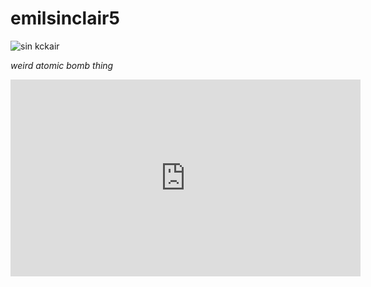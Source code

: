 # emilsinclair5


![sin kckair](https://static.wikia.nocookie.net/limbuscompany/images/a/a7/Sinclair_StandingSprite.png/revision/latest/scale-to-width-down/1000?cb=20230228041304)

*weird atomic bomb thing*

<iframe width="560" height="315" src="https://www.youtube.com/embed/onv4yOhUuNE?si=-qzyDkurI3rX1uYU" title="YouTube video player" frameborder="0" allow="accelerometer; autoplay; clipboard-write; encrypted-media; gyroscope; picture-in-picture; web-share" allowfullscreen></iframe>



